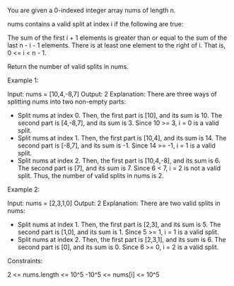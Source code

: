 You are given a 0-indexed integer array nums of length n.

nums contains a valid split at index i if the following are true:


The sum of the first i + 1 elements is greater than or equal to the sum of
the last n - i - 1 elements.
There is at least one element to the right of i. That is, 0 <= i < n - 1.


Return the number of valid splits in nums.


Example 1:


Input: nums = [10,4,-8,7]
Output: 2
Explanation: 
There are three ways of splitting nums into two non-empty parts:
- Split nums at index 0. Then, the first part is [10], and its sum is 10. The
second part is [4,-8,7], and its sum is 3. Since 10 >= 3, i = 0 is a valid
split.
- Split nums at index 1. Then, the first part is [10,4], and its sum is 14.
The second part is [-8,7], and its sum is -1. Since 14 >= -1, i = 1 is a
valid split.
- Split nums at index 2. Then, the first part is [10,4,-8], and its sum is 6.
The second part is [7], and its sum is 7. Since 6 < 7, i = 2 is not a valid
split.
Thus, the number of valid splits in nums is 2.


Example 2:


Input: nums = [2,3,1,0]
Output: 2
Explanation: 
There are two valid splits in nums:
- Split nums at index 1. Then, the first part is [2,3], and its sum is 5. The
second part is [1,0], and its sum is 1. Since 5 >= 1, i = 1 is a valid
split. 
- Split nums at index 2. Then, the first part is [2,3,1], and its sum is 6.
The second part is [0], and its sum is 0. Since 6 >= 0, i = 2 is a valid
split.



Constraints:


2 <= nums.length <= 10^5
-10^5 <= nums[i] <= 10^5




